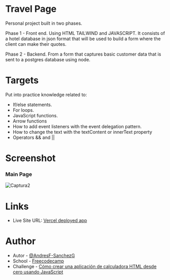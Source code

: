 # Travel Page

Personal project built in two phases.

Phase 1 - Front end. Using HTML TAILWIND and JAVASCRIPT. It consists of a hotel database in json format that will be used to build a form where the client can make their quotes.

Phase 2 - Backend.
From a form that captures basic customer data that is sent to a postgres database using node.

# Targets

Put into practice knowledge related to:

- If/else statements.
- For loops.
- JavaScript functions.
- Arrow functions
- How to add event listeners with the event delegation pattern.
- How to change the text with the textContent or innerText property
- Operators && and ||

# Screenshot

  ### Main Page

![Captura2](https://github.com/AndresF-SanchezG/proyecto2-AgenciaDeViajes/assets/113924667/49baf6ce-1a86-4516-bbf1-d2d0e1f96e12)


# Links

- Live Site URL: [Vercel deployed app](https://challenge-9-0.vercel.app/)

# Author

- Autor - [@AndresF-SanchezG](https://github.com/AndresF-SanchezG)
- School - [Freecodecamp](https://www.freecodecamp.org/andresSanchez)
- Challenge - [Cómo crear una aplicación de calculadora HTML desde cero usando JavaScript](https://www.freecodecamp.org/espanol/news/como-crear-una-aplicacion-de-calculadora-html-desde-cero-usando-javascript/)
